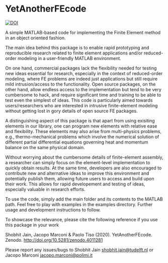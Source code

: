 # YetAnotherFEcode
[![DOI](https://zenodo.org/badge/DOI/10.5281/zenodo.4011281.svg)](https://doi.org/10.5281/zenodo.4011281)

A simple MATLAB-based code for implementing the Finite Element method in an object oriented fashion.

The main idea behind this package is to enable rapid prototyping and reproducible research related to finite element applications 
and/or reduced-order modeling in a user-friendly MATLAB environment. 

On one hand, commercial packages lack the flexibility needed for testing new ideas essential for research, especially in the context of 
reduced-order modeling, where FE problems are indeed just applications but still require mild intrusion/access to the functionality. 
Open source packages, on the other hand, allow endless access to the implementation but tend to be very cumbersome to hack, and 
require significant time and training to be able to test even the simplest of ideas. This code is particularly aimed towards 
users/researchers who are interested in intrusive finite-element modeling without getting lost in gory details of open source FE packages.  

A distinguishing aspect of this package is that apart from using exisiting elements in our library, one can program new elements with
relative ease and flexibility. These elements may also arise from multi-physics problems, e.g., thermo-mechanical 
problems which involve the numerical solution of different partial differential equations governing heat and momentum balance 
on the same physical domain. 

Without worrying about the cumbersome details of finite-element assembly, a researcher can simply focus on the 
element-level implementation to quickly obtain results. At the same time, developers are also encouraged to contribute new and 
alternative ideas to improve this environment and potentially publish them, allowing future users to access and build upon their work. 
This allows for rapid developement and testing of ideas, especially valuable in research efforts.

To use the code, simply add the main folder and its contents to the MATLAB path. Feel free to play with examples in the examples directory.
Further usage and development instructions to follow.  

To showcase the relevance, please cite the following reference if you use this package in your work

Shobhit Jain, Jacopo Marconi & Paolo Tiso (2020). YetAnotherFEcode. Zenodo. http://doi.org/10.5281/zenodo.4011281

Please report any issues/bugs to Shobhit Jain <shobhit.jain@tudelft.nl> or Jacopo Marconi <jacopo.marconi@polimi.it>
